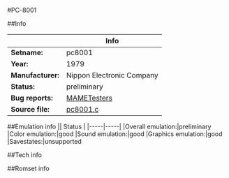#PC-8001

##Info

||Info|
|-----|-----|
|**Setname:**|pc8001
|**Year:**|1979
|**Manufacturer:**|Nippon Electronic Company
|**Status:**|preliminary
|**Bug reports:**|[MAMETesters](http://mametesters.org/view_all_set.php?type=1&temporary=y&search=pc8001.c)
|**Source file:**|[pc8001.c](https://github.com/mamedev/mame/blob/master/src/mess/drivers/pc8001.c)

##Emulation info
|| Status |
|-----|-----|
|Overall emulation:|preliminary
|Color emulation:|good
|Sound emulation:|good
|Graphics emulation:|good
|Savestates:|unsupported

##Tech info

##Romset info

<!--- START OF EDITED COMMENT DO NOT TOUCH TEXT ABOVE-->
